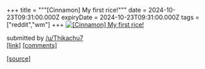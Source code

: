 +++
title = """[Cinnamon] My first rice!"""
date = 2024-10-23T09:31:00.000Z
expiryDate = 2024-10-23T09:31:00.000Z
tags = ["reddit","wm"]
+++
[![[Cinnamon] My first rice!](https://b.thumbs.redditmedia.com/TaPTue4U3Q9o9T4lWZyUzTo6WYSe1QzrtJlJ0ffn3so.jpg "[Cinnamon] My first rice!")](https://www.reddit.com/r/unixporn/comments/1ga6e3c/cinnamon_my_first_rice/)

submitted by [/u/Thikachu7](https://www.reddit.com/user/Thikachu7)  
[\[link\]](https://www.reddit.com/gallery/1ga6e3c) [\[comments\]](https://www.reddit.com/r/unixporn/comments/1ga6e3c/cinnamon_my_first_rice/)

[[source]](https://www.reddit.com/r/unixporn/comments/1ga6e3c/cinnamon_my_first_rice/)
